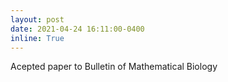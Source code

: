 ```yaml
---
layout: post
date: 2021-04-24 16:11:00-0400
inline: True
---
```

Acepted paper to Bulletin of Mathematical Biology

